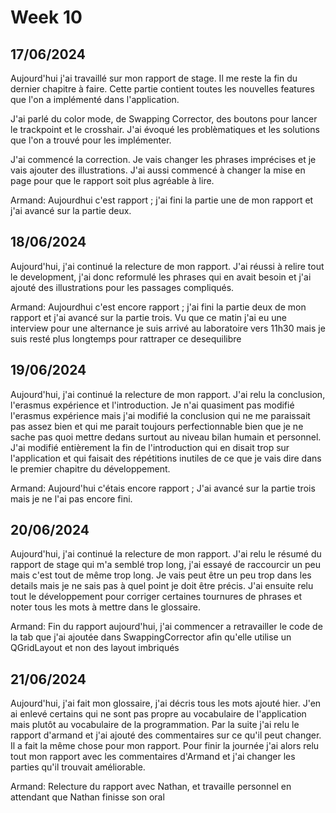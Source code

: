 # Week 10

## 17/06/2024

Aujourd'hui j'ai travaillé sur mon rapport de stage. Il me reste la fin du dernier chapitre à faire. Cette partie contient toutes les nouvelles features que l'on a implémenté dans l'application. 

J'ai parlé du color mode, de Swapping Corrector, des boutons pour lancer le trackpoint et le crosshair. J'ai évoqué les problèmatiques et les solutions que l'on a trouvé pour les implémenter.

J'ai commencé la correction. Je vais changer les phrases imprécises et je vais ajouter des illustrations. J'ai aussi commencé à changer la mise en page pour que le rapport soit plus agréable à lire.

Armand:
  Aujourdhui c'est rapport ; j'ai fini la partie une de mon rapport et j'ai avancé sur la partie deux.

## 18/06/2024

Aujourd'hui, j'ai continué la relecture de mon rapport. J'ai réussi à relire tout le development, j'ai donc reformulé les phrases qui en avait besoin et j'ai ajouté des illustrations pour les passages compliqués.

Armand:
  Aujourdhui c'est encore rapport ; j'ai fini la partie deux de mon rapport et j'ai avancé sur la partie trois. Vu que ce matin j'ai eu une interview pour une alternance je suis arrivé au laboratoire vers 11h30 mais je suis resté plus longtemps pour rattraper ce desequilibre

## 19/06/2024

Aujourd'hui, j'ai continué la relecture de mon rapport. J'ai relu la conclusion, l'erasmus expérience et l'introduction. Je n'ai quasiment pas modifié l'erasmus expérience mais j'ai modifié la conclusion qui ne me paraissait pas assez bien et qui me parait toujours perfectionnable bien que je ne sache pas quoi mettre dedans surtout au niveau bilan humain et personnel. J'ai modifié entièrement la fin de l'introduction qui en disait trop sur l'application et qui faisait des répétitions inutiles de ce que je vais dire dans le premier chapitre du développement.

Armand: Aujourd'hui c'étais encore rapport ; J'ai avancé sur la partie trois mais je ne l'ai pas encore fini.


## 20/06/2024

Aujourd'hui, j'ai continué la relecture de mon rapport. J'ai relu le résumé du rapport de stage qui m'a semblé trop long, j'ai essayé de raccourcir un peu mais c'est tout de même trop long. Je vais peut être un peu trop dans les details mais je ne sais pas à quel point je doit être précis. J'ai ensuite relu tout le développement pour corriger certaines tournures de phrases et noter tous les mots à mettre dans le glossaire.

Armand:
Fin du rapport aujourd'hui, j'ai commencer a retravailler le code de la tab que j'ai ajoutée dans SwappingCorrector afin qu'elle utilise un QGridLayout et non des layout imbriqués


## 21/06/2024

Aujourd'hui, j'ai fait mon glossaire, j'ai décris tous les mots ajouté hier. J'en ai enlevé certains qui ne sont pas propre au vocabulaire de l'application mais plutôt au vocabulaire de la programmation. Par la suite j'ai relu le rapport d'armand et j'ai ajouté des commentaires sur ce qu'il peut changer. Il a fait la même chose pour mon rapport. Pour finir la journée j'ai alors relu tout mon rapport avec les commentaires d'Armand et j'ai changer les parties qu'il trouvait améliorable.

Armand: 
Relecture du rapport avec Nathan, et travaille personnel en attendant que Nathan finisse son oral
